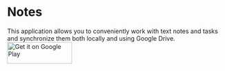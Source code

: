# Notes
This application allows you to conveniently work with text notes and tasks and synchronize them both locally and using Google Drive.
<a href='https://play.google.com/store/apps/details?id=com.gv.notes&pcampaignid=pcampaignidMKT-Other-global-all-co-prtnr-py-PartBadge-Mar2515-1'><img alt='Get it on Google Play' src='https://play.google.com/intl/en_us/badges/static/images/badges/en_badge_web_generic.png' width="150" height="50" /></a>
